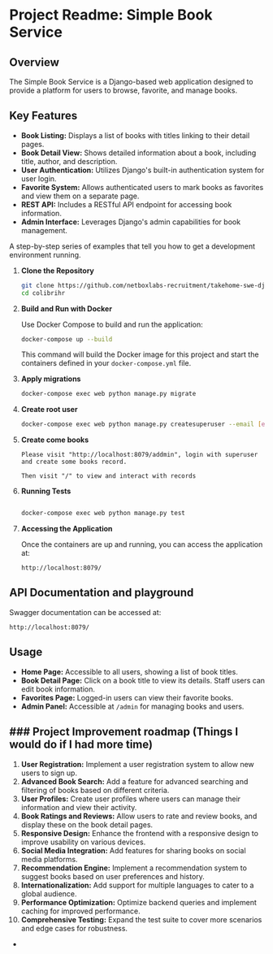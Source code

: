 # Project Readme: Simple Book Service

## Overview

The Simple Book Service is a Django-based web application designed to provide a platform for users to browse, favorite, and manage books. 
## Key Features

- **Book Listing:** Displays a list of books with titles linking to their detail pages.
- **Book Detail View:** Shows detailed information about a book, including title, author, and description.
- **User Authentication:** Utilizes Django's built-in authentication system for user login.
- **Favorite System:** Allows authenticated users to mark books as favorites and view them on a separate page.
- **REST API:** Includes a RESTful API endpoint for accessing book information.
- **Admin Interface:** Leverages Django's admin capabilities for book management.

A step-by-step series of examples that tell you how to get a development environment running.

1. **Clone the Repository**

    ```bash
    git clone https://github.com/netboxlabs-recruitment/takehome-swe-django-kelechi2020
    cd colibrihr
    ```


2. **Build and Run with Docker**

    Use Docker Compose to build and run the application:

    ```bash
    docker-compose up --build
    ```

   This command will build the Docker image for this project and start the containers defined in your `docker-compose.yml` file.


3. **Apply migrations**
   
   ```bash
   docker-compose exec web python manage.py migrate
   ```
   
4. **Create root user**
   
   ```bash
   docker-compose exec web python manage.py createsuperuser --email [email] --username [username]
   ```

5. **Create come books**

   ```
   Please visit "http://localhost:8079/addmin", login with superuser and create some books record.
   
   Then visit "/" to view and interact with records
   ```

6. **Running Tests**
   
   ```bash
   
   docker-compose exec web python manage.py test
   ```

7. **Accessing the Application**

    Once the containers are up and running, you can access the application at:

    ```
    http://localhost:8079/
    ```
## API Documentation and playground

 Swagger documentation can be accessed at:
 ```
 http://localhost:8079/
 ```

## Usage

- **Home Page:** Accessible to all users, showing a list of book titles.
- **Book Detail Page:** Click on a book title to view its details. Staff users can edit book information.
- **Favorites Page:** Logged-in users can view their favorite books.
- **Admin Panel:** Accessible at `/admin` for managing books and users.

## ###  Project Improvement roadmap (Things I would do if I had more time)


1. **User Registration:** Implement a user registration system to allow new users to sign up.
2. **Advanced Book Search:** Add a feature for advanced searching and filtering of books based on different criteria.
3. **User Profiles:** Create user profiles where users can manage their information and view their activity.
4. **Book Ratings and Reviews:** Allow users to rate and review books, and display these on the book detail pages.
5. **Responsive Design:** Enhance the frontend with a responsive design to improve usability on various devices.
6. **Social Media Integration:** Add features for sharing books on social media platforms.
7. **Recommendation Engine:** Implement a recommendation system to suggest books based on user preferences and history.
8. **Internationalization:** Add support for multiple languages to cater to a global audience.
9. **Performance Optimization:** Optimize backend queries and implement caching for improved performance.
10. **Comprehensive Testing:** Expand the test suite to cover more scenarios and edge cases for robustness.







- 